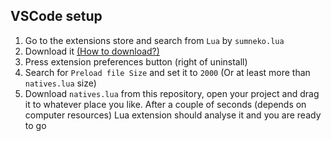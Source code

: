 ## VSCode setup

1. Go to the extensions store and search from `Lua` by `sumneko.lua`
2. Download it [(How to download?)](https://github.com/depozzyx/citizen-autocomplete/blob/main/how-to-download.md)
3. Press extension preferences button (right of uninstall)
4. Search for `Preload file Size` and set it to `2000` (Or at least more than `natives.lua` size)
5. Download `natives.lua` from this repository, open your project and drag it to whatever place you like. After a couple of seconds (depends on computer resources) Lua extension should analyse it and you are ready to go
